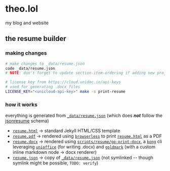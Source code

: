 # theo.lol

my blog and website

## the resume builder


### making changes
```bash
# make changes to _data/resume.json
code _data/resume.json 
# NOTE: don't forget to update section-item-ordering if adding new project/volunteer items

# license key from https://cloud.unidoc.io/api-keys
# used for generating .docx files
LICENSE_KEY="<unicloud-api-key>" make -s print-resume
```

### how it works

everything is generated from [`_data/resume.json`](_data/resume.json) (which does _**not**_ follow the [jsonresume](https://jsonresume.org/schema) schema)

* [`resume.html`](resume.html) -> standard Jekyll HTML/CSS template
* [`resume.pdf`](resume.pdf) -> rendered using [`browserless`](https://github.com/browserless/browserless) to print [`resume.html`](resume.html) as a PDF
* [`resume.docx`](resume.docx) -> rendered using [`scripts/resume/go-print-docx`](scripts/resume/go-print-docx), a [`kong`](https://github.com/alecthomas/kong) cli leveraging [`unioffice`](https://unidoc.io/unioffice/) (for writing .docx) and [`goldmark`](https://github.com/yuin/goldmark) (with a custom inline markdown node -> docx renderer)
* [`resume.json`](resume.json) -> copy of [`_data/resume.json`](_data/resume.json) (not symlinked -- though symlink might be possible, `TODO: verify`)